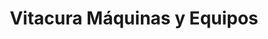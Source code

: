 ---
title: "Vitacura Máquinas y Equipos"
url: /neuquen/vitacura-maquinas-y-equipos/
shop: Maschinen
---